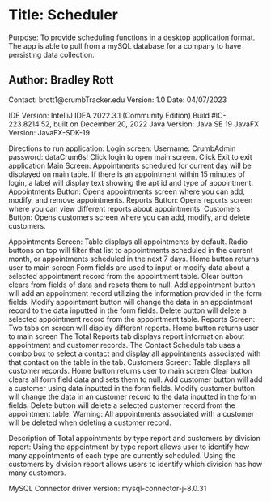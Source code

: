 <h1>Title: Scheduler</h1>
Purpose: To provide scheduling functions in a desktop application format.  The app is able to pull from a mySQL database for a company to have persisting data collection.
<h2>Author: Bradley Rott </h2>
Contact: brott1@crumbTracker.edu
Version: 1.0
Date: 04/07/2023

IDE Version: IntelliJ IDEA 2022.3.1 (Community Edition) Build #IC-223.8214.52, built on December 20, 2022
Java Version: Java SE 19
JavaFX Version: JavaFX-SDK-19

Directions to run application:
Login screen:
    Username: CrumbAdmin
    password: dataCrum6s!
    Click login to open main screen.  Click Exit to exit application
Main Screen:
    Appointments scheduled for current day will be displayed on main table.  If there is an appointment within 15 minutes of login, a label will display text showing the apt id and
     type of appointment.
     Appointments Button: Opens appointments screen where you can add, modify, and remove appointments.
     Reports Button: Opens reports screen where you can view different reports about appointments.
     Customers Button: Opens customers screen where you can add, modify, and delete customers.

Appointments Screen:
    Table displays all appointments by default.  Radio buttons on top will filter that list to appointments scheduled in the current month, or appointments
    scheduled in the next 7 days.
    Home button returns user to main screen
    Form fields are used to input or modify data about a selected appointment record from the appointment table.
    Clear button clears from fields of data and resets them to null.
    Add appointment button will add an appointment record utilizing the information provided in the form fields.
    Modify appointment button will change the data in an appointment record to the data inputted in the form fields.
    Delete button will delete a selected appointment record from the appointment table.
Reports Screen:
    Two tabs on screen will display different reports.
    Home button returns user to main screen
    The Total Reports tab displays report information about appointment and customer records.
    The Contact Schedule tab uses a combo box to select a contact and display all appointments associated with that contact on the table in the tab.
Customers Screen:
    Table displays all customer records.
    Home button returns user to main screen
    Clear button clears all form field data and sets them to null.
    Add customer button will add a customer using data inputted in the form fields.
    Modify customer button will change the data in an customer record to the data inputted in the form fields.
    Delete button will delete a selected customer record from the appointment table.
            Warning: All appointments associated with a customer will be deleted when deleting a customer record.



Description of Total appointments by type report and customers by division report:
Using the appointment by type report allows user to identify how many appointments of each type are currently scheduled.
Using the customers by division report allows users to identify which division has how many customers.

MySQL Connector driver version: mysql-connector-j-8.0.31
